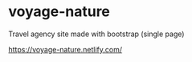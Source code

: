 # voyage-nature
Travel agency site made with bootstrap (single page)

https://voyage-nature.netlify.com/
